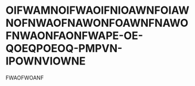 # OIFWAMNOIFWAOIFNIOAWNFOIAWNOFNWAOFNAWONFOAWNFNAWOFNWAONFAONFWAPE-OE-QOEQPOEOQ-PMPVN-IPOWNVIOWNE
FWAOFWOANF
